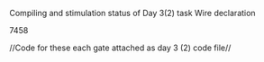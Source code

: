 Compiling and stimulation status of Day 3(2) task
Wire declaration  

 

7458

 
//Code for these each gate attached as day 3 (2) code file//
